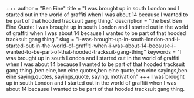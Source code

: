 +++
author = "Ben Eine"
title = "I was brought up in south London and I started out in the world of graffiti when I was about 14 because I wanted to be part of that hooded tracksuit gang thing."
description = "the best Ben Eine Quote: I was brought up in south London and I started out in the world of graffiti when I was about 14 because I wanted to be part of that hooded tracksuit gang thing."
slug = "i-was-brought-up-in-south-london-and-i-started-out-in-the-world-of-graffiti-when-i-was-about-14-because-i-wanted-to-be-part-of-that-hooded-tracksuit-gang-thing"
keywords = "I was brought up in south London and I started out in the world of graffiti when I was about 14 because I wanted to be part of that hooded tracksuit gang thing.,ben eine,ben eine quotes,ben eine quote,ben eine sayings,ben eine saying,quotes, sayings,quote, saying, motivation"
+++
I was brought up in south London and I started out in the world of graffiti when I was about 14 because I wanted to be part of that hooded tracksuit gang thing.
